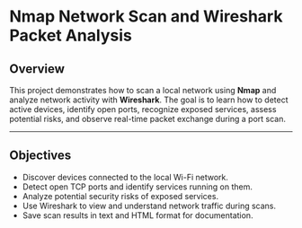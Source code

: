 # Nmap Network Scan and Wireshark Packet Analysis

## Overview

This project demonstrates how to scan a local network using **Nmap** and analyze network activity with **Wireshark**. The goal is to learn how to detect active devices, identify open ports, recognize exposed services, assess potential risks, and observe real-time packet exchange during a port scan.

---

## Objectives

- Discover devices connected to the local Wi-Fi network.
- Detect open TCP ports and identify services running on them.
- Analyze potential security risks of exposed services.
- Use Wireshark to view and understand network traffic during scans.
- Save scan results in text and HTML format for documentation.

